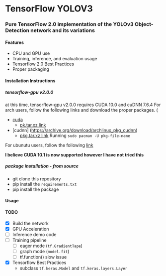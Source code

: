 # TensorFlow YOLOV3

### Pure TensorFlow 2.0 implementation of the YOLOv3 Object-Detection network and its variations
#### Features
- CPU and GPU use
- Training, inference, and evaluation usage
- Tensorflow 2.0 Best Practices
- Proper packaging

#### Installation Instructions
##### *tensorflow-gpu* v2.0.0
at this time, tensorflow-gpu v2.0.0 requires CUDA 10.0 and cuDNN 7.6.4
For arch users, follow the following links and download the proper packages. (
- [cuda](https://archive.org/download/archlinux_pkg_cuda)
  - [pk.tar.xz link](https://archive.org/download/archlinux_pkg_cuda/cuda-10.0.130-2-x86_64.pkg.tar.xz)
- [cudnn] (https://archive.org/download/archlinux_pkg_cudnn)
  - [pkg.tar.xz link](https://archive.org/download/archlinux_pkg_cudnn/cudnn-7.6.4.38-1-x86_64.pkg.tar.xz)
 Running `sudo pacman -U pkg-file-name`

 For ubunutu users, follow the following [link](https://www.tensorflow.org/install/gpu)

 **I believe CUDA 10.1 is now supported however I have not tried this**

##### package installation - from source
- git clone this repository
- pip install the `requirements.txt`
- pip install the package


#### Usage


#### TODO
- [x] Build the network
- [x] GPU Acceleration
- [ ] Inference demo code
- [ ] Training pipeline
  - [ ] eager mode (`tf.GradientTape`)
  - [ ] graph mode (`model.fit`)
  - [ ] tf.function() slow issue
- [x] Tensorflow Best Practices
  - subclass `tf.keras.Model` and `tf.keras.layers.Layer`
